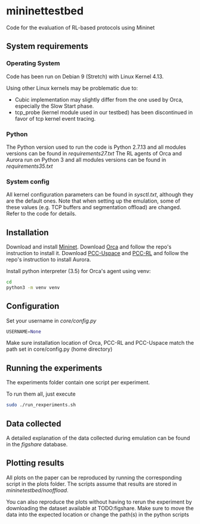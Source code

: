 # mininettestbed
Code for the evaluation of RL-based protocols using Mininet

## System requirements
### Operating System
Code has been run on Debian 9 (Stretch) with Linux Kernel 4.13. 

Using other Linux kernels may be problematic due to:
- Cubic implementation may slightly differ from the one used by Orca, especially the Slow Start phase.
- tcp_probe (kernel module used in our testbed) has been discontinued in favor of tcp kernel event tracing.


### Python
The Python version used to run the code is Python 2.7.13 and all modules versions can be found in *requirements27.txt*
The RL agents of Orca and Aurora run on Python 3 and all modules versions can be found in *requirements35.txt*

### System config
All kernel configuration parameters can be found in *sysctl.txt*, although they are the default ones. Note that when setting up the emulation, some of these values (e.g. TCP buffers and segmentation offload) are changed. Refer to the code for details.

## Installation

Download and install [Mininet](http://mininet.org/).
Download [Orca](https://github.com/temp2691317/Orca) and follow the repo's instruction to install it.
Download [PCC-Uspace](https://github.com/temp2691317/PCC-Uspace) and [PCC-RL](https://github.com/temp2691317/PCC-RL) and follow the repo's instruction to install Aurora.


Install python interpreter (3.5) for Orca's agent using venv:

```bash
cd
python3 -m venv venv
```


## Configuration
Set your username in *core/config.py*

```python
USERNAME=None
```

Make sure installation location of Orca, PCC-RL and PCC-Uspace match the path set in core/config.py (home directory)

## Running the experiments
The experiments folder contain one script per experiment. 

To run them all, just execute

```bash
sudo ./run_rexperiments.sh
```

## Data collected
A detailed explanation of the data collected during emulation can be found in the *figshare* database.

## Plotting results
All plots on the paper can be reproduced by running the corresponding script in the plots folder. The scripts assume that results are stored in *mininetestbed/nooffload*.

You can also reproduce the plots without having to rerun the experiment by downloading the dataset available at TODO:figshare. Make sure to move the data into the expected location or change the path(s) in the python scripts

